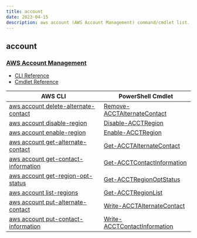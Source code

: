 ```yaml
---
title: account
date: 2023-04-15
description: aws account (AWS Account Management) command/cmdlet list.
---
```


## account

### [AWS Account Management](https://aws.amazon.com/account/)

* [CLI Reference](https://docs.aws.amazon.com/cli/latest/reference/account/index.html)
* [Cmdlet Reference](https://docs.aws.amazon.com/powershell/latest/reference/items/Account_cmdlets.html)

|AWS CLI|PowerShell Cmdlet|
|----|----|
|[aws account delete-alternate-contact](https://docs.aws.amazon.com/cli/latest/reference/account/delete-alternate-contact.html)|[Remove-ACCTAlternateContact](https://docs.aws.amazon.com/powershell/latest/reference/items/Remove-ACCTAlternateContact.html)|
|[aws account disable-region](https://docs.aws.amazon.com/cli/latest/reference/account/disable-region.html)|[Disable-ACCTRegion](https://docs.aws.amazon.com/powershell/latest/reference/items/Disable-ACCTRegion.html)|
|[aws account enable-region](https://docs.aws.amazon.com/cli/latest/reference/account/enable-region.html)|[Enable-ACCTRegion](https://docs.aws.amazon.com/powershell/latest/reference/items/Enable-ACCTRegion.html)|
|[aws account get-alternate-contact](https://docs.aws.amazon.com/cli/latest/reference/account/get-alternate-contact.html)|[Get-ACCTAlternateContact](https://docs.aws.amazon.com/powershell/latest/reference/items/Get-ACCTAlternateContact.html)|
|[aws account get-contact-information](https://docs.aws.amazon.com/cli/latest/reference/account/get-contact-information.html)|[Get-ACCTContactInformation](https://docs.aws.amazon.com/powershell/latest/reference/items/Get-ACCTContactInformation.html)|
|[aws account get-region-opt-status](https://docs.aws.amazon.com/cli/latest/reference/account/get-region-opt-status.html)|[Get-ACCTRegionOptStatus](https://docs.aws.amazon.com/powershell/latest/reference/items/Get-ACCTRegionOptStatus.html)|
|[aws account list-regions](https://docs.aws.amazon.com/cli/latest/reference/account/list-regions.html)|[Get-ACCTRegionList](https://docs.aws.amazon.com/powershell/latest/reference/items/Get-ACCTRegionList.html)|
|[aws account put-alternate-contact](https://docs.aws.amazon.com/cli/latest/reference/account/put-alternate-contact.html)|[Write-ACCTAlternateContact](https://docs.aws.amazon.com/powershell/latest/reference/items/Write-ACCTAlternateContact.html)|
|[aws account put-contact-information](https://docs.aws.amazon.com/cli/latest/reference/account/put-contact-information.html)|[Write-ACCTContactInformation](https://docs.aws.amazon.com/powershell/latest/reference/items/Write-ACCTContactInformation.html)|

